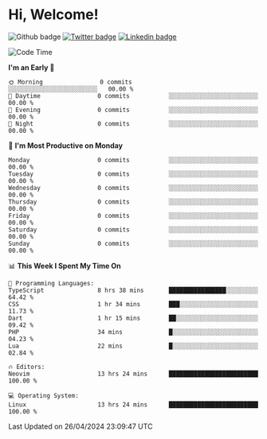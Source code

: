   # Hi, Welcome!
  ![Github badge](https://img.shields.io/github/followers/kraken-afk.svg?style=social&label=Follow&maxAge=2592000)
  [![Twitter badge](https://img.shields.io/badge/-Twitter-00acee?style=flat-square&logo=Twitter&logoColor=white)](https://twitter.com/trshppl)
  [![Linkedin badge](https://img.shields.io/badge/LinkedIn-0077B5?style=flat-square&logo=linkedin&logoColor=white)](https://www.linkedin.com/in/noveanrer)
<!--START_SECTION:waka-->
![Code Time](http://img.shields.io/badge/Code%20Time-162%20hrs%2030%20mins-blue)

**I'm an Early 🐤** 

```text
🌞 Morning                0 commits           ░░░░░░░░░░░░░░░░░░░░░░░░░   00.00 % 
🌆 Daytime                0 commits           ░░░░░░░░░░░░░░░░░░░░░░░░░   00.00 % 
🌃 Evening                0 commits           ░░░░░░░░░░░░░░░░░░░░░░░░░   00.00 % 
🌙 Night                  0 commits           ░░░░░░░░░░░░░░░░░░░░░░░░░   00.00 % 
```
📅 **I'm Most Productive on Monday** 

```text
Monday                   0 commits           ░░░░░░░░░░░░░░░░░░░░░░░░░   00.00 % 
Tuesday                  0 commits           ░░░░░░░░░░░░░░░░░░░░░░░░░   00.00 % 
Wednesday                0 commits           ░░░░░░░░░░░░░░░░░░░░░░░░░   00.00 % 
Thursday                 0 commits           ░░░░░░░░░░░░░░░░░░░░░░░░░   00.00 % 
Friday                   0 commits           ░░░░░░░░░░░░░░░░░░░░░░░░░   00.00 % 
Saturday                 0 commits           ░░░░░░░░░░░░░░░░░░░░░░░░░   00.00 % 
Sunday                   0 commits           ░░░░░░░░░░░░░░░░░░░░░░░░░   00.00 % 
```


📊 **This Week I Spent My Time On** 

```text
💬 Programming Languages: 
TypeScript               8 hrs 38 mins       ████████████████░░░░░░░░░   64.42 % 
CSS                      1 hr 34 mins        ███░░░░░░░░░░░░░░░░░░░░░░   11.73 % 
Dart                     1 hr 15 mins        ██░░░░░░░░░░░░░░░░░░░░░░░   09.42 % 
PHP                      34 mins             █░░░░░░░░░░░░░░░░░░░░░░░░   04.23 % 
Lua                      22 mins             █░░░░░░░░░░░░░░░░░░░░░░░░   02.84 % 

🔥 Editors: 
Neovim                   13 hrs 24 mins      █████████████████████████   100.00 % 

💻 Operating System: 
Linux                    13 hrs 24 mins      █████████████████████████   100.00 % 
```


 Last Updated on 26/04/2024 23:09:47 UTC
<!--END_SECTION:waka-->